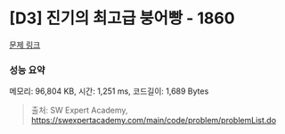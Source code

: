 # [D3] 진기의 최고급 붕어빵 - 1860 

[문제 링크](https://swexpertacademy.com/main/code/problem/problemDetail.do?contestProbId=AV5LsaaqDzYDFAXc) 

### 성능 요약

메모리: 96,804 KB, 시간: 1,251 ms, 코드길이: 1,689 Bytes



> 출처: SW Expert Academy, https://swexpertacademy.com/main/code/problem/problemList.do